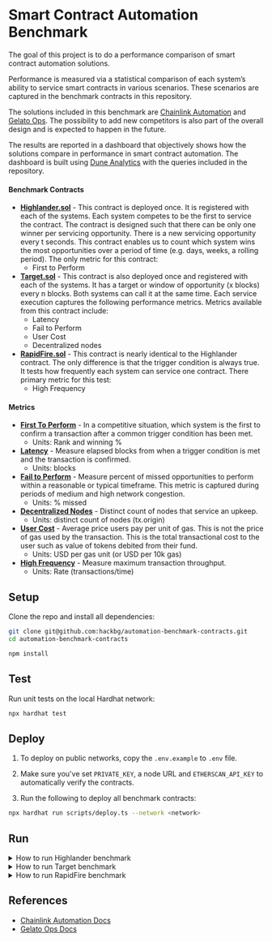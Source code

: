 # Smart Contract Automation Benchmark

The goal of this project is to do a performance comparison of smart contract automation solutions.

Performance is measured via a statistical comparison of each system’s ability to service smart contracts in various scenarios. These scenarios are captured in the benchmark contracts in this repository.

The solutions included in this benchmark are [Chainlink Automation](https://automation.chain.link) and [Gelato Ops](https://app.gelato.network). The possibility to add new competitors is also part of the overall design and is expected to happen in the future.

The results are reported in a dashboard that objectively shows how the solutions compare in performance in smart contract automation. The dashboard is built using [Dune Analytics](https://dune.com) with the queries included in the repository.

#### Benchmark Contracts

- **[Highlander.sol](/contracts/Highlander.sol)** - This contract is deployed once. It is registered with each of the systems. Each system competes to be the first to service the contract. The contract is designed such that there can be only one winner per servicing opportunity. There is a new servicing opportunity every t seconds. This contract enables us to count which system wins the most opportunities over a period of time (e.g. days, weeks, a rolling period). The only metric for this contract:
  - First to Perform
- **[Target.sol](/contracts/Target.sol)** - This contract is also deployed once and registered with each of the systems. It has a target or window of opportunity (x blocks) every n blocks. Both systems can call it at the same time. Each service execution captures the following performance metrics. Metrics available from this contract include:
  - Latency
  - Fail to Perform
  - User Cost
  - Decentralized nodes
- **[RapidFire.sol](/contracts/RapidFire.sol)** - This contract is nearly identical to the Highlander contract. The only difference is that the trigger condition is always true. It tests how frequently each system can service one contract. There primary metric for this test:
  - High Frequency

#### Metrics

- **[First To Perform](/queries/dune/first-to-perform.sql)** - In a competitive situation, which system is the first to confirm a
  transaction after a common trigger condition has been met.
  - Units: Rank and winning %
- **[Latency](/queries/dune/latency.sql)** - Measure elapsed blocks from when a trigger condition is met and the transaction is confirmed.
  - Units: blocks
- **[Fail to Perform](/queries/dune/fail-to-perform.sql)** - Measure percent of missed opportunities to perform within a reasonable or typical timeframe. This metric is captured during periods of medium and high network congestion.
  - Units: % missed
- **[Decentralized Nodes](/queries/dune/decentralized-nodes.sql)** - Distinct count of nodes that service an upkeep.
  - Units: distinct count of nodes (tx.origin)
- **[User Cost](/queries/dune/user-cost.sql)** - Average price users pay per unit of gas. This is not the price of gas used by the transaction. This is the total transactional cost to the user such as value of tokens debited from their fund.
  - Units: USD per gas unit (or USD per 10k gas)
- **[High Frequency](/queries/dune/high-frequency.sql)** - Measure maximum transaction throughput.
  - Units: Rate (transactions/time)

## Setup

Clone the repo and install all dependencies:

```bash
git clone git@github.com:hackbg/automation-benchmark-contracts.git
cd automation-benchmark-contracts

npm install
```

## Test

Run unit tests on the local Hardhat network:

```bash
npx hardhat test
```

## Deploy

1. To deploy on public networks, copy the `.env.example` to `.env` file.

2. Make sure you've set `PRIVATE_KEY`, a node URL and `ETHERSCAN_API_KEY` to automatically verify the contracts.

3. Run the following to deploy all benchmark contracts:

```bash
npx hardhat run scripts/deploy.ts --network <network>
```

## Run

<details>
  <summary>How to run Highlander benchmark</summary>

1. Register your `Highlander` deployment as Upkeep on [Chainlink Automation](https://automation.chain.link/) with 200K gas limit. It requires minumum of 5 LINK but more may be needed depending on the network, the congestion and the timeframe you want to run this benchmark.

2. Register the same `Highlander` deployment as Task on [Gelato Automation](https://app.gelato.network/).

   2.1 Select `exec` as function to be automated.

   2.2 Use the `Highlander` contract address as resolver and select the `checker` function to be called.

   2.3 Deposit enough native tokens to allow running for the timeframe of the benchmark.

3. Stop the Chainlink Upkeep and Gelato Task once the decided benchmark timeframe has ended.

4. Submit your `Highlander` contract for decoding at [Dune Analytics](https://dune.com/contracts/new).

5. Paste the [First To Perform query](/queries/dune/first-to-perform.sql) into a [new Dune query](https://dune.com/queries).

6. Set all required parameters.

   6.1 `Name of Dune project` is the name you set when submitting the contract for decoding.

   6.2 `First block of test timeframe` must cut the first transaction which is won by the system that is registered first.

   6.3 `Last block of test timeframe` marks the end of the benchmark timeframe.

7. Run the query.

</details>

<details>
  <summary>How to run Target benchmark</summary>

1. Register your `Target` deployment as Upkeep on [Chainlink Automation](https://automation.chain.link/) with 200K gas limit. It requires minumum of 5 LINK but more may be needed depending on the network, the congestion and the timeframe you want to run this benchmark.

2. Register the same `Target` deployment as Task on [Gelato Automation](https://app.gelato.network/).

   2.1 Select `exec` as function to be automated.

   2.2 Use the `Target` contract address as resolver and select the `checker` function to be called.

   2.3 Deposit enough native tokens to allow running for the timeframe of the benchmark.

3. Stop the Chainlink Upkeep and Gelato Task once the decided benchmark timeframe has ended.

4. Submit your `Target` contract for decoding at [Dune Analytics](https://dune.com/contracts/new).

5. Paste the [Latency query](/queries/dune/latency.sql) into a [new Dune query](https://dune.com/queries).

6. Paste the [Fail to Perform query](/queries/dune/fail-to-perform.sql) into a [new Dune query](https://dune.com/queries).

7. Paste the [User Cost query](/queries/dune/user-cost.sql) into a [new Dune query](https://dune.com/queries).

8. Paste the [Decentralized Nodes query](/queries/dune/decentralized-nodes.sql) into a [new Dune query](https://dune.com/queries).

9. Set all required parameters to all queries.

   9.1 `Name of Dune project` is the name you set when submitting the contract for decoding.

   9.2 `First block of test timeframe` must cut the first transaction of each systems because it's difficult to register them altogether and at an exact block number.

   9.3 `Last block of test timeframe` marks the end of the benchmark timeframe.

10. Run the queries.

</details>

<details>
  <summary>How to run RapidFire benchmark</summary>

1. Register your `RapidFire` deployment as Upkeep on [Chainlink Automation](https://automation.chain.link/) with 200K gas limit. It requires minumum of 5 LINK but more may be needed depending on the network, the congestion and the timeframe you want to run this benchmark.

2. Register the same `RapidFire` deployment as Task on [Gelato Automation](https://app.gelato.network/).

   2.1 Select `exec` as function to be automated.

   2.2 Use the `RapidFire` contract address as resolver and select the `checker` function to be called.

   2.3 Deposit enough native tokens to allow running for the timeframe of the benchmark.

3. Stop the Chainlink Upkeep and Gelato Task once the decided benchmark timeframe has ended.

4. Submit your `RapidFire` contract for decoding at [Dune Analytics](https://dune.com/contracts/new).

5. Paste the [High Frequency query](/queries/dune/high-frequency.sql) into a [new Dune query](https://dune.com/queries).

6. Set all required parameters.

   6.1 `Name of Dune project` is the name you set when submitting the contract for decoding.

   6.2 `First block of test timeframe` must cut the first transactions which were submitted before all systems were registered and running.

   6.3 `Last block of test timeframe` marks the end of the benchmark timeframe.

7. Run the query.

</details>

## References

- [Chainlink Automation Docs](https://docs.chain.link/docs/chainlink-automation/introduction)
- [Gelato Ops Docs](https://docs.gelato.network/introduction/what-is-gelato)
